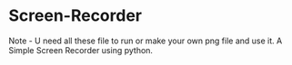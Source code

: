 # Screen-Recorder
Note - U need all these file to run or make your own png file and use it.
A Simple Screen Recorder using python.

